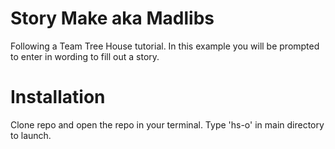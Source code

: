 # Story Make aka Madlibs
Following a Team Tree House tutorial. In this example you will be prompted to enter in wording to fill out a story.

# Installation
Clone repo and open the repo in your terminal. Type 'hs-o' in main directory to launch.
